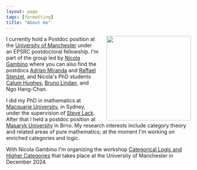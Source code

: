 ```yaml
---
layout: page
tags: [formatting]
title: "About me"
---
```


<a><img src="http://gtendas.github.io/assets/foto.jpg" align="right" width="230"  style="margin-left: 20px" ></a>


I currently hold a Postdoc position at the [University of Manchester](https://www.maths.manchester.ac.uk/) under an EPSRC postdoctoral fellowship. I'm part of the group led by <a href="https://personalpages.manchester.ac.uk/staff/nicola.gambino/">Nicola Gambino</a> where you can also find the postdocs <a href="https://adriantosharmiranda.github.io/">Adrian Miranda</a> and <a href="https://sites.google.com/view/stenzel/home">Raffael Stenzel</a>, and Nicola's PhD students <a href="https://calum-hughes.github.io/">Calum Hughes</a>, <a href="https://bpl28.user.srcf.net/">Bruno Lindan</a>, and Ngo Hang-Chan.

I did my PhD in mathematics at [Macquarie University](https://mq.edu.au), in Sydney, under the supervision of <a href="https://researchers.mq.edu.au/en/persons/steve-lack">Steve Lack</a>. After that I held a postdoc position at [Masaryk University](https://www.muni.cz/en) in Brno. My research interests include category theory and related areas of pure mathematics; at the moment I'm working on enriched categories and logic.

With Nicola Gambino I'm organizing the workshop [Categorical Logic and Higher Categories](https://gtendas.github.io/clhc/) that takes place at the University of Manchester in December 2024.
